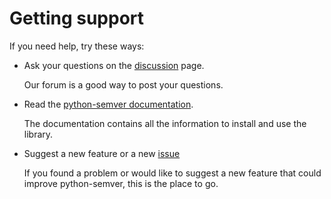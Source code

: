 # Getting support

If you need help, try these ways:

* Ask your questions on the [discussion](https://github.com/python-semver/python-semver/discussions) page.

  Our forum is a good way to post your questions.
* Read the [python-semver documentation](https://python-semver.readthedocs.io/).

  The documentation contains all the information to install and use the library.
* Suggest a new feature or a new [issue](https://github.com/python-semver/python-semver/issues/new)

  If you found a problem or would like to suggest a new feature that could improve python-semver,
  this is the place to go.
